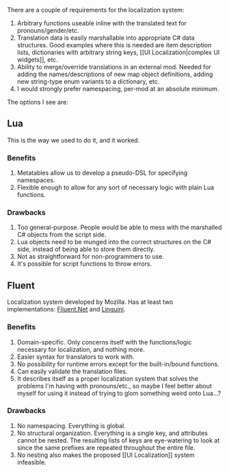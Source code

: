 There are a couple of requirements for the localization system:

1. Arbitrary functions useable inline with the translated text for pronouns/gender/etc.
2. Translation data is easily marshallable into appropriate C# data structures. Good examples where this is needed are item description lists, dictionaries with arbitrary string keys, [[UI Localization|complex UI widgets]], etc.
3. Ability to merge/override translations in an external mod. Needed for adding the names/descriptions of new map object definitions, adding new string-type enum variants to a dictionary, etc.
4. I would strongly prefer namespacing, per-mod at an absolute minimum.

The options I see are:

## Lua

This is the way we used to do it, and it worked.

### Benefits

1. Metatables allow us to develop a pseudo-DSL for specifying namespaces.
2. Flexible enough to allow for any sort of necessary logic with plain Lua functions.

### Drawbacks

1. Too general-purpose. People would be able to mess with the marshalled C# objects from the script side.
2. Lua objects need to be munged into the correct structures on the C# side, instead of being able to store them directly.
3. Not as straightforward for non-programmers to use.
4. It's possible for script functions to throw errors.

## Fluent

Localization system developed by Mozilla. Has at least two implementations: [Fliuent.Net](https://github.com/blushingpenguin/Fluent.Net) and [Linguini](https://github.com/Ygg01/Linguini).

###  Benefits

1. Domain-specific. Only concerns itself with the functions/logic necessary for localization, and nothing more.
2. Easier syntax for translators to work with. 
3. No possibility for runtime errors except for the built-in/bound functions.
4. Can easily validate the translation files.
5. It describes itself as a proper localization system that solves the problems I'm having with pronouns/etc., so maybe I feel better about myself for using it instead of trying to glom something weird onto Lua...?


### Drawbacks

1. No namespacing. Everything is global.
2. No structural organization. Everything is a single key, and attributes cannot be nested. The resulting lists of keys are eye-watering to look at since the same prefixes are repeated throughout the entire file. 
3. No nesting also makes the proposed [[UI Localization]] system infeasible.


